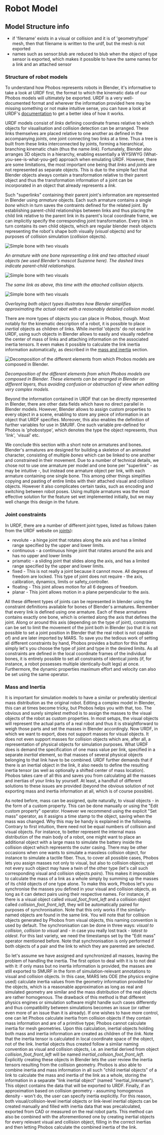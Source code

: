 Robot Model
===========

## Model Structure info

- if 'filename' exists in a visual or collision and it is of 'geometry/type' mesh, then
  that filename is written to the urdf, but the mesh is not exported
- names such as sensor:blub are reduced to blub when the object of type sensor is exported,
  which makes it possible to have the same names for a link and an attached sensor

### Structure of robot models

To understand how Phobos represents robots in Blender, it's informative to take a look at URDF first, the format to which the kinematic data of our Phobos models will ultimately be exported. URDF is a very well-documented format and wherever the information provided here may be missing something or not make intuitive sense, you can have a look at URDF's [documentation](http://wiki.ros.org/urdf/XML/model) to get a better idea of how it works.

URDF models consist of *links* defining coordinate frames relative to which objects for visualisation and collision detection can be arranged. These links themselves are placed relative to one another as defined in the accompanying *joints*, one joint connecting two links at a time. Thus a tree is built from these links interconnected by joints, forming a hierarchical, branching kinematic chain (thus the name *link*). Fortunately, Blender also arranges 3D objects in a hierarchy, enabling essentially a WYSIWYG (What-you-see-is-what-you-get) approach when emulating URDF. However, there are some limitations, the most important one being that *links* and *joints* are not represented as separate objects. This is due to the simple fact that Blender objects always contain a transformation relative to their parent object and thus the transformation information of a joint can be incorporated in an object that already represents a *link*.

Such "superlinks" containing their parent joint's information are represented in Blender using *armature* objects. Each such armature contains a single *bone* which in turn saves the contraints defined for the related joint. By establishing parent-child relationships between links and thus placing the child link relative to the parent link in its parent's local coordinate frame, we can implicitly specify the corresponding joint transformation. Every link in turn contains its own child objects, which are regular blender mesh objects representing the robot's shape both visually (*visual* objects) and for purposes of collision simulation (*collision* objects).

![Simple bone with two visuals](img/bone_2heads.png)

*An armature with one bone representing a link and two attached visual objects (we used Blender's mascot Suzanne here). The dashed lines indicate parent-child relationships.*

![Simple bone with two visuals](img/bone_2heads_collisions.png)

*The same link as above, this time with the attached collision objects.*

![Simple bone with two visuals](img/bone_2heads_mixed.png)

*Overlaying both object types illustrates how Blender simplifies approximating the actual robot with a reasonably detailed collision model.*

There are more types of objects you can place in Phobos, though. Most notably for the kinematic description of a robot, it is possible to place *inertial* objects as children of links. While *inertial* 'objects' do not exist in URDF, using such objects in Blender allows to easily and visually redefine the center of mass of links and attaching information on the associated inertia tensors. It even makes it possible to calculate the link inertia information automatically, as described in the [mass and inertia](#massandinertia) section.

![Decomposition of the different elements from which Phobos models are composed in Blender.](img/phobos_elements.png)

*Decomposition of the different elements from which Phobos models are composed in Blender. These elements can be arranged in Blender on different layers, thus avoiding confusion or obstruction of view when editing very complex models.*

Beyond the information contained in URDF that can be directly represented in Blender, there are other data fields which have no direct parallel in Blender models. However, Blender allows to assign custom properties to every object in a scene, enabling to store any piece of information in an object that URDF specifies. Moreover, this also enables the definition of further variables for use in SMURF. One such variable pre-defined for Phobos is 'phobostype', which denotes the type the object represents, thus 'link', 'visual' etc.

We conclude this section with a short note on armatures and bones. Blender's armatures are designed for building a skeleton of an animated character, consisting of multiple *bones* which can be linked to one another and constrained in their movement. Due to a number of technical details, we chose not to use one armature per model and one bone per "superlink" - as may be intuitive -, but instead one armature object per link, with each armature containing one single bone. This among other things simplifies copying and pasting of entire limbs with their attached visual and collision objects. However it also complicates certain tasks, such as encoding and switching between robot poses. Using multiple armatures was the most effective solution for the feature set wet implemented initially, but we may well change this design in the future.

### Joint constraints

In URDF, there are a number of different joint types, listed as follows (taken from the URDF website on [joints](http://wiki.ros.org/urdf/XML/joint)):

- revolute - a hinge joint that rotates along the axis and has a limited range specified by the upper and lower limits.
- continuous - a continuous hinge joint that rotates around the axis and has no upper and lower limits
- prismatic - a sliding joint that slides along the axis, and has a limited range specified by the upper and lower limits.
- fixed - This is not really a joint because it cannot move. All degrees of freedom are locked. This type of joint does not require - the axis, calibration, dynamics, limits or safety_controller.
- floating - This joint allows motion for all 6 degrees of freedom.
- planar - This joint allows motion in a plane perpendicular to the axis.

All these different types of joints can be represented in blender using the constraint definitions available for bones of Blender's armatures. Remember that every link is defined using one armature. Each of these armatures contains exactly one bone, which is oriented along the axis that defines the joint. Along or around this axis (depending on the type of joint), constraints can be set to limit the movement of the joint both in Blender (so that it is not possible to set a joint position in Blender that the real robot is not capable of) and are later imported by MARS. To save you the tedious work of setting all different constraints by hand, Phobos provides a button for this that simply let's you choose the type of joint and type in the desired limits. As all constraints are defined in the local coordinate frames of the individual bones, it is entirely possible to set all constraints of identical joints (if, for instance, a robot possesses multiple identically-built legs) at once. Furthermore, the dynamic properties maximum effort and velocity can also be set using the same operator.

### Mass and Inertia <a name="massandinertia"></a>

It is important for simulation models to have a similar or preferably identical mass distribution as the original robot. Editing a complex model in Blender, this can at times become tricky, but Phobos helps you with that, too. The obvious and surely simplest method is to assign the masses to the visual objects of the robot as custom properties. In most setups, the visual objects will represent the actual parts of a real robot and thus it is straightforward to weigh those parts and set the masses in Blender accordingly.
Now URDF, in which we want to export, does not support masses for visual objects. It does not even support masses for collision objects which are, after all, a representation of physical objects for simulation purposes. What URDF does is demand the specification of one mass value per link, specified in a separate *inertial* element, so that masses of several physical objects belonging to that link have to be combined. URDF further demands that if there is an inertial object in the link, it also needs to define the resulting inertia tensor (as well as optionally a shifted center of mass location). Phobos takes care of all this and saves you from calculating all the masses and inertias of your links by yourself. At least, a handfull of  different solutions to these issues are provided (beyond the obvious solution of not exporting mass and inertia information at all, which is of course possible).

As noted before, mass can be assigned, quite naturally, to visual objects - in the form of a custom property. This can be done manually or using the "Edit custom property" operator. However we recommend using the explicit "Set mass" operator, as it assigns a time stamp to the object, saving when the mass was changed. Why this may be handy is explained in the following.
Contrary to first intuition, there need not be equal numbers of collision and visual objects. For instance, to better represent the internal mass distribution of the main body of a robot, one might want to place an additional object with a large mass to simulate the battery inside the collision object which represents the outer casing. There may be other occasions when one wants to simulate a massless collision object, for instance to simulate a tactile fiber. Thus, to cover all possible cases, Phobos lets you assign masses not only to visual, but also to collision objects; yet not every such object may have a twin of the other type (let's call such corresponding visual and collision objects *pairs*). This makes it impossible to calculate the mass of a link as a whole simply by summing up the masses of its child objects of one type alone. To make this work, Phobos let's you synchronise the masses you defined in your visual and collision objects, as long as it can detect pairs using their respective names. For instance, if there is a visual object called *visual_foot_front_left* and a collision object called *collision_foot_front_left*, they will be automatically paired for purposes of synchronisation. Note that this only works if the similarly-named objects are found in the same link. You will note that for collision objects generated by Phobos from visual objects, this naming convention is used by default.
The synchronisation can be done in three ways: *visual to collision*, *collision to visual* and - in case you really lost track - *latest to oldest*. For this last variety, we need the timestamps set by the "Edit mass" operator mentioned before. Note that synchronisation is only performed if both objects of a pair and the link to which they are parented are selected.

So let's assume we have assigned and synchronized all masses, leaving the problem of handling the inertia. The first option to deal with it is to not deal with it: if only mass but no inertia information is provided, the masses are still exported to SMURF in the form of simulation-relevant annotations to visual and collision objects. In this case, MARS lets ODE (the physics engine used) calculate inertia values from the geometry information provided for the objects, which is a reasonable approximation as long as real and simulated geometry are similar and the mass distribution of the real objects are rather homogenous. The drawback of this method is that different physics engines or simulation software might handle such cases differently and thus compatibility between simulations becomes an issue (or rather even more of an issue than it is already).
If one wishes to have more control, one can let Phobos calculate inertia from collision objects if they contain mass information and are of a primitive type; Phobos cannot calculate inertia for mesh geometries. Upon this calculation, inertial objects holding both mass and inertia information are created as children of the *link*. Note that the inertia tensor is calculated in local coordinate space of the object, not of the link. Inertial objects thus created follow a similar naming convention as visual and collision objects, i.e. an inertial derived from object *collision_foot_front_left* will be named *inertial_collsion_foot_front_left*. Explicitly creating these objects in Blender lets the user review the inertia tensors resulting from the collision geometry. Phobos is also able to combine inertia and mass information in all such "child inertial objects" of a link to calculate the mass and inertia of the link as a whole, storing the information in a separate "link inertial object" (named "inertial_linkname"). This object contains the data that will be exported to URDF.
Finally, if an approximation based on collision geometry - assuming homogenous density - won't do, the user can specify inertia explicitly. For this reason, both visual/collision-level inertial objects or link-level inertial objects can be created manually and filled with inertia data that was precalculated, exported from CAD or measured on the real robot parts. This method can also be combined with the aforementioned one by creating inertial objects for every relevant visual and collision object, filling in the correct inertias and then letting Phobos calculate the combined inertia of the link.
